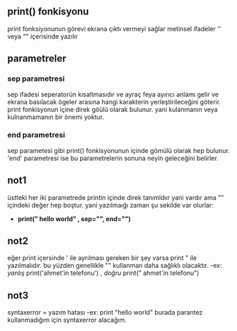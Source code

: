 ## print() fonkisyonu
print fonksiyonunun görevi ekrana çıktı vermeyi sağlar
metinsel ifadeler '' veya "" içerisinde yazılır
## parametreler
### sep parametresi
sep ifadesi seperatorün kısaltmasıdır ve ayraç feya ayırıcı anlamı gelir ve ekrana basılacak ögeler arasına hangi karakterin yerleştirileceğini göterir. print fonkisyonun içine direk göülü olarak bulunur. yani kulanmanın veya kulnanmamanın bir önemi yoktur.
### end parametresi
sep parametesi gibi print() fonkisyonunun içinde gömülü olarak hep bulunur. 'end' parametresi ise bu parametrelerin sonuna neyin geleceğini belirler.

## not1
üstteki her iki parametrede printin içinde direk tanımldıır yani vardır ama "" içindeki değer hep boştur. yani yazılmaığı zaman şu sekilde var olurlar:
- **print(" hello world" , sep="", end="")**
## not2
eğer print içersinde ' ile ayrılması gereken bir şey varsa print " ile yazılmalıdır. bu yüzden genellikle "" kullanman daha sağlıklı olacaktır.
-ex: *yanlış* print('ahmet'in telefonu') , *doğru* print(" ahmet'in telefonu")
## not3
syntaxerror = yazım hatası
-ex: print "hello world" burada parantez kullanmadığım için syntaxerror alacağım.